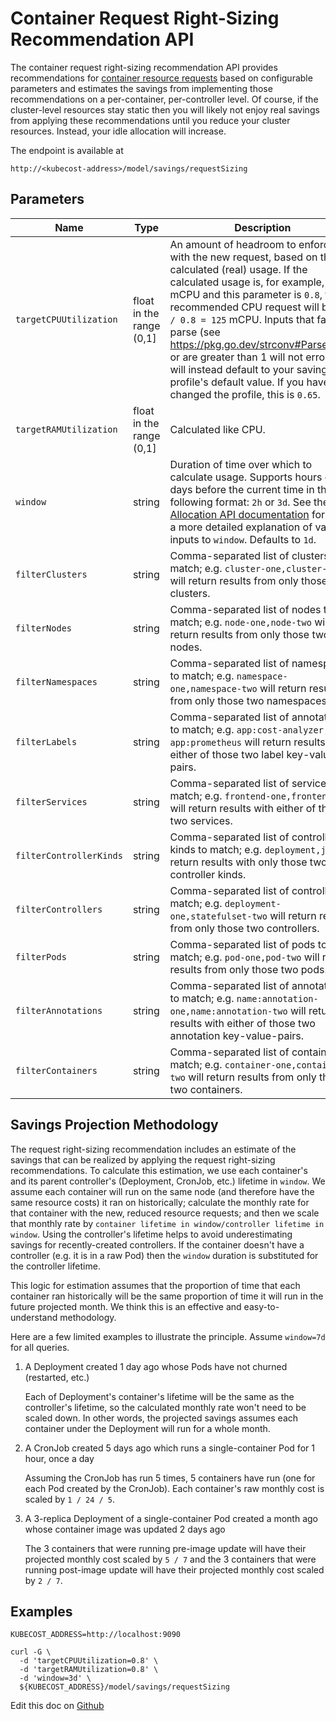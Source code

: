 Container Request Right-Sizing Recommendation API
==================================

The container request right-sizing recommendation API provides recommendations for
[container resource requests](https://kubernetes.io/docs/concepts/configuration/manage-resources-containers/)
based on configurable parameters and estimates the savings from implementing those recommendations
on a per-container, per-controller level. Of course, if the cluster-level resources stay static then
you will likely not enjoy real savings from applying these recommendations until you reduce
your cluster resources. Instead, your idle allocation will increase.

The endpoint is available at
```
http://<kubecost-address>/model/savings/requestSizing
```

## Parameters


| Name | Type | Description |
|------|------|-------------|
| `targetCPUUtilization` | float in the range (0,1] | An amount of headroom to enforce with the new request, based on the calculated (real) usage. If the calculated usage is, for example, 100 mCPU and this parameter is `0.8`, the recommended CPU request will be `100 / 0.8 = 125` mCPU. Inputs that fail to parse (see https://pkg.go.dev/strconv#ParseFloat) or are greater than 1 will not error; they will instead default to your savings profile's default value. If you have not changed the profile, this is  `0.65`.|
| `targetRAMUtilization` | float in the range (0,1] | Calculated like CPU. |
| `window` | string | Duration of time over which to calculate usage. Supports hours or days before the current time in the following format: `2h` or `3d`. See the [Allocation API documentation](https://github.com/kubecost/docs/blob/main/allocation.md#querying) for more a more detailed explanation of valid inputs to `window`. Defaults to `1d`. |
| `filterClusters` | string | Comma-separated list of clusters to match; e.g. `cluster-one,cluster-two` will return results from only those two clusters. |
| `filterNodes` | string | Comma-separated list of nodes to match; e.g. `node-one,node-two` will return results from only those two nodes. |
| `filterNamespaces` | string | Comma-separated list of namespaces to match; e.g. `namespace-one,namespace-two` will return results from only those two namespaces. |
| `filterLabels` | string | Comma-separated list of annotations to match; e.g. `app:cost-analyzer, app:prometheus` will return results with either of those two label key-value-pairs. |
| `filterServices` | string | Comma-separated list of services to match; e.g. `frontend-one,frontend-two` will return results with either of those two services. |
| `filterControllerKinds` | string | Comma-separated list of controller kinds to match; e.g. `deployment,job` will return results with only those two controller kinds. |
| `filterControllers` | string | Comma-separated list of controllers to match; e.g. `deployment-one,statefulset-two` will return results from only those two controllers. |
| `filterPods` | string | Comma-separated list of pods to match; e.g. `pod-one,pod-two` will return results from only those two pods. |
| `filterAnnotations` | string | Comma-separated list of annotations to match; e.g. `name:annotation-one,name:annotation-two` will return results with either of those two annotation key-value-pairs. |
| `filterContainers` | string | Comma-separated list of containers to match; e.g. `container-one,container-two` will return results from only those two containers. |


## Savings Projection Methodology

The request right-sizing recommendation includes an estimate of the savings that can be realized
by applying the request right-sizing recommendations. To calculate this estimation, we use each
container's and its parent controller's (Deployment, CronJob, etc.) lifetime in `window`. We assume
each container will run on the same node (and therefore have the same resource costs) it ran on
historically; calculate the monthly rate for that container with the new, reduced resource requests;
and then we scale that monthly rate by `container lifetime in window/controller lifetime in window`.
Using the controller's lifetime helps to avoid underestimating savings for recently-created controllers.
If the container doesn't have a controller (e.g. it is in a raw Pod) then the `window` duration is
substituted for the controller lifetime.

This logic for estimation assumes that the proportion of time that each container ran
historically will be the same proportion of time it will run in the future projected month. We think
this is an effective and easy-to-understand methodology.

Here are a few limited examples to illustrate the principle. Assume `window=7d` for all queries.

1. A Deployment created 1 day ago whose Pods have not churned (restarted, etc.)

   Each of Deployment's container's lifetime will be the same as the controller's lifetime, so
   the calculated monthly rate won't need to be scaled down. In other words, the projected
   savings assumes each container under the Deployment will run for a whole month.

2. A CronJob created 5 days ago which runs a single-container Pod for 1 hour, once a day

   Assuming the CronJob has run 5 times, 5 containers have run (one for each
   Pod created by the CronJob). Each container's raw monthly cost is scaled by `1 / 24 / 5`.

3. A 3-replica Deployment of a single-container Pod created a month ago whose container image
   was updated 2 days ago

   The 3 containers that were running pre-image update will have their projected monthly cost
   scaled by `5 / 7` and the 3 containers that were running post-image update will have their
   projected monthly cost scaled by `2 / 7`.

## Examples

```
KUBECOST_ADDRESS=http://localhost:9090

curl -G \
  -d 'targetCPUUtilization=0.8' \
  -d 'targetRAMUtilization=0.8' \
  -d 'window=3d' \
  ${KUBECOST_ADDRESS}/model/savings/requestSizing
```

Edit this doc on [Github](https://github.com/kubecost/docs/blob/main/api-request-right-sizing.md)

<!--- {"article":"4407595919895","section":"4402829033367","permissiongroup":"1500001277122"} --->
